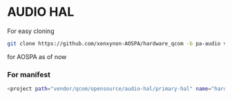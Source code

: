 # AUDIO HAL
For easy cloning
```bash
git clone https://github.com/xenxynon-AOSPA/hardware_qcom -b pa-audio vendor/qcom/opensource/audio-hal/primary-hal
````
 for AOSPA as of now
### For manifest
```bash
<project path="vendor/qcom/opensource/audio-hal/primary-hal" name="hardware_qcom" revision="pa-audio" remote="aospa-xenxynon" clone-depth="1" />
```
